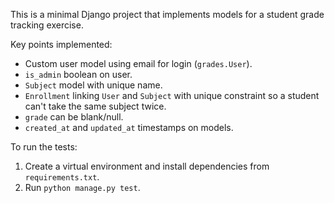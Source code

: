 This is a minimal Django project that implements models for a student grade tracking exercise.

Key points implemented:
- Custom user model using email for login (`grades.User`).
- `is_admin` boolean on user.
- `Subject` model with unique name.
- `Enrollment` linking `User` and `Subject` with unique constraint so a student can't take the same subject twice.
- `grade` can be blank/null.
- `created_at` and `updated_at` timestamps on models.

To run the tests:
1. Create a virtual environment and install dependencies from `requirements.txt`.
2. Run `python manage.py test`.
